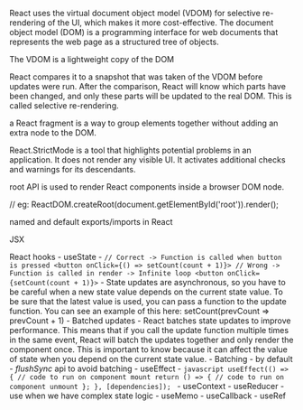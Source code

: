 React uses the virtual document object model (VDOM) for selective re-rendering of the UI, which
makes it more cost-effective. 
The document object model (DOM) is a programming interface
for web documents that represents the web page as a structured tree of objects. 

The VDOM is a lightweight copy of the DOM

React compares it to a snapshot that was taken of the VDOM
before updates were run. After the comparison, React will know which parts have been changed,
and only these parts will be updated to the real DOM. This is called selective re-rendering.

a React fragment is a way to group elements together without adding an extra node to the DOM.

React.StrictMode is a tool that highlights potential problems in an application. It does not render any visible UI. It activates additional checks and warnings for its descendants.

root API is used to render React components inside a browser DOM node.

// eg: ReactDOM.createRoot(document.getElementById('root')).render(<App />);

named and default exports/imports in React

JSX

React hooks
    - useState
        - ```// Correct -> Function is called when button is pressed
                <button onClick={() => setCount(count + 1)}>
                // Wrong -> Function is called in render -> Infinite loop
                <button onClick={setCount(count + 1)}>```
        - State updates are asynchronous, so you have to be careful when a new state value depends on the
            current state value. To be sure that the latest value is used, you can pass a function to the update
            function. You can see an example of this here:
            setCount(prevCount => prevCount + 1)
        - Batched updates
            - React batches state updates to improve performance. This means that if you call the
                update function multiple times in the same event, React will batch the updates together and
                only render the component once. This is important to know because it can affect the value of
                state when you depend on the current state value.
        - Batching
            - by default
            - _flushSync_ api to avoid batching
    - useEffect
        - ```javascript
            useEffect(() => {
                // code to run on component mount
                return () => {
                    // code to run on component unmount
                };
            }, [dependencies]);
            ```
    - useContext
    - useReducer
        - use when we have complex state logic
    - useMemo
    - useCallback
    - useRef


